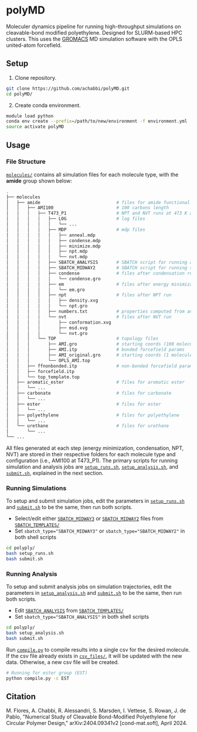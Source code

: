 # polyMD

Moleculer dynamics pipeline for running high-throughput simulations on cleavable-bond modified polyethylene. Designed for SLURM-based HPC clusters. This uses the [GROMACS](https://www.gromacs.org/) MD simulation software with the OPLS united-atom forcefield.

## Setup

1. Clone repository.

```sh
git clone https://github.com/achabbi/polyMD.git
cd polyMD/
```

2. Create conda environment.

```sh
module load python
conda env create --prefix=/path/to/new/environment -f environment.yml
source activate polyMD
```

## Usage

### File Structure

[`molecules/`](molecules/) contains all simulation files for each molecule type, with the **amide** group shown below:

```bash
.
├── molecules
│   ├── amide                             # files for amide functional group
│   │   ├── AMI100                        # 100 carbons length
│   │   │   ├── T473_P1                   # NPT and NVT runs at 473 K and 1 bar
│   │   │   │   ├── LOG                   # log files
│   │   │   │   │   └── ...
│   │   │   │   ├── MDP                   # mdp files
│   │   │   │   │   ├── anneal.mdp
│   │   │   │   │   ├── condense.mdp
│   │   │   │   │   ├── minimize.mdp
│   │   │   │   │   ├── npt.mdp
│   │   │   │   │   └── nvt.mdp
│   │   │   │   ├── SBATCH_ANALYSIS       # SBATCH script for running analysis
│   │   │   │   ├── SBATCH_MIDWAY2        # SBATCH script for running simulations
│   │   │   │   ├── condense              # files after condensation run
│   │   │   │   │   └── condense.gro
│   │   │   │   ├── em                    # files after energy minimization run
│   │   │   │   │   └── em.gro
│   │   │   │   ├── npt                   # files after NPT run
│   │   │   │   │   ├── density.xvg
│   │   │   │   │   └── npt.gro
│   │   │   │   ├── numbers.txt           # properties computed from analysis
│   │   │   │   └── nvt                   # files after NVT run
│   │   │   │       ├── conformation.xvg
│   │   │   │       ├── msd.xvg
│   │   │   │       └── nvt.gro
│   │   │   └── TOP                       # topology files
│   │   │       ├── AMI.gro               # starting coords (100 molecules)
│   │   │       ├── AMI.itp               # bonded forcefield params
│   │   │       ├── AMI_original.gro      # starting coords (1 molecule)
│   │   │       └── OPLS_AMI.top
│   │   ├── ffnonbonded.itp               # non-bonded forcefield params
│   │   ├── forcefield.itp
│   │   └── top_template.top
│   ├── aromatic_ester                    # files for aromatic ester
│   │   └── ...
│   ├── carbonate                         # files for carbonate
│   │   └── ...
│   ├── ester                             # files for ester
│   │   └── ...
│   ├── polyethylene                      # files for polyethylene
│   │   └── ...
│   └── urethane                          # files for urethane
│       └── ...
└── ...
```

All files generated at each step (energy minimization, condensation, NPT, NVT) are stored in their respective folders for each molecule type and configuration (i.e., AMI100 at T473_P1). The primary scripts for running simulation and analysis jobs are [`setup_runs.sh`](setup_runs.sh), [`setup_analysis.sh`](setup_analysis.sh), and [`submit.sh`](submit.sh), explained in the next section.

### Running Simulations

To setup and submit simulation jobs, edit the parameters in [`setup_runs.sh`](setup_runs.sh) and [`submit.sh`](submit.sh) to be the same, then run both scripts.

- Select/edit either [`SBATCH_MIDWAY3`](SBATCH_TEMPLATES/SBATCH_MIDWAY3) or [`SBATCH_MIDWAY2`](SBATCH_TEMPLATES/SBATCH_MIDWAY2) files from [`SBATCH_TEMPLATES/`](SBATCH_TEMPLATES/)
- Set `sbatch_type="SBATCH_MIDWAY3"` or `sbatch_type="SBATCH_MIDWAY2"` in both shell scripts

```sh
cd polyply/
bash setup_runs.sh
bash submit.sh
```

### Running Analysis

To setup and submit analysis jobs on simulation trajectories, edit the parameters in [`setup_analysis.sh`](setup_analysis.sh) and [`submit.sh`](submit.sh) to be the same, then run both scripts.

- Edit [`SBATCH_ANALYSIS`](SBATCH_TEMPLATES/SBATCH_ANLAYSIS) from [`SBATCH_TEMPLATES/`](SBATCH_TEMPLATES/)
- Set `sbatch_type="SBATCH_ANALYSIS"` in both shell scripts

```sh
cd polyply/
bash setup_analysis.sh
bash submit.sh
```

Run [`compile.py`](scripts/compile.py) to compile results into a single csv for the desired molecule. If the csv file already exists in [`csv_files/`](csv_files/), it will be updated with the new data. Otherwise, a new csv file will be created.

```sh
# Running for ester group (EST)
python compile.py -c EST
```

## Citation

M. Flores, A. Chabbi, R. Alessandri, S. Marsden, I. Vettese, S. Rowan, J. de Pablo, "Numerical Study of Cleavable Bond-Modified Polyethylene for Circular Polymer Design," arXiv:2404.09341v2 [cond-mat.soft], April 2024.

